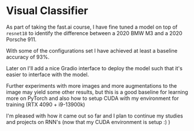 # Visual Classifier

As part of taking the fast.ai course, I have fine tuned a model on top of `resnet18` to identify the difference between a
2020 BMW M3 and a 2020 Porsche 911.

With some of the configurations set I have achieved at least a baseline accuracy of 93%.

Later on I'll add a nice Gradio interface to deploy the model such that it's easier to interface with the model.

Further experiments with more images and more augmentations to the image may yield some other results, but this is a good baseline for learning more on PyTorch
and also how to setup CUDA with my environment for training (RTX 4090 + i9-13900k)

I'm pleased with how it came out so far and I plan to continue my studies and projects on RNN's (now that my CUDA environment is setup :) ) 